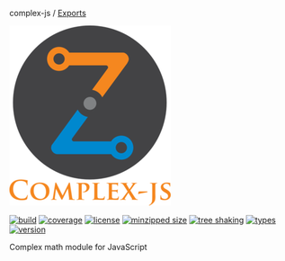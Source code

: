 complex-js / [Exports](modules.md)

![complex-js](https://raw.githubusercontent.com/patrickroberts/complex/master/assets/logo.png)

[![build](https://badgen.net/github/checks/patrickroberts/complex?icon=github&label=build)](https://github.com/patrickroberts/complex/actions)
[![coverage](https://badgen.net/codecov/c/github/patrickroberts/complex?icon=codecov&label=coverage)](https://codecov.io/gh/patrickroberts/complex)
[![license](https://badgen.net/github/license/patrickroberts/complex)](https://github.com/patrickroberts/complex/blob/master/LICENSE)
[![minzipped size](https://badgen.net/bundlephobia/minzip/complex-js)][npm]
[![tree shaking](https://badgen.net/bundlephobia/tree-shaking/complex-js)][npm]
[![types](https://badgen.net/npm/types/complex-js?icon=typescript)][npm]
[![version](https://badgen.net/npm/v/complex-js?color=blue&icon=npm&label=version)][npm]

Complex math module for JavaScript

[npm]: https://www.npmjs.com/package/complex-js
